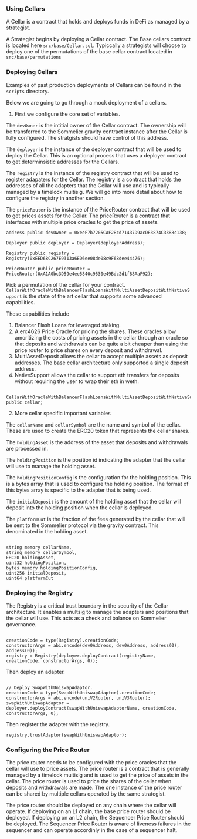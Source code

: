 ### Using Cellars

A Cellar is a contract that holds and deploys funds in DeFi as managed by a strategist.

A Strategist begins by deploying a Cellar contract. The Base cellars contract is located here `src/base/Cellar.sol`. Typiccally a strategists will choose to deploy one of the permutations of the base cellar contract located in `src/base/permutations`


### Deploying Cellars

Examples of past production deployments of Cellars can be found in the `scripts` directory.

Below we are going to go through a mock deployment of a cellars.

1. First we configure the core set of variables.

The `devOwner` is the intitial owner of the Cellar contract. The ownership will be transferred to the Sommelier gravity contract instance after the Cellar is fully configured. The stratgists should have control of this address.

The `deployer` is the instance of the deployer contract that will be used to deploy the Cellar. This is an optional process that uses a deployer contract to get determinsistic addresses for the Cellars.

The `registry` is the instance of the registry contract that will be used to register adapaters for the Cellar. The registry is a contract that holds the addresses of all the adapters that the Cellar will use and is typically managed by a timelock multisig. We will go into more detail about how to configure the registry in another section.

The `priceRouter` is the instance of the PriceRouter contract that will be used to get prices assets for the Cellar. The priceRouter is a contract that interfaces with multiple price oracles to get the price of assets.



``` solidity
address public devOwner = 0xeeF7b7205CAF2Bcd71437D9acDE3874C3388c138;

Deployer public deployer = Deployer(deployerAddress);

Registry public registry = Registry(0xEED68C267E9313a6ED6ee08de08c9F68dee44476);

PriceRouter public priceRouter = PriceRouter(0xA1A0bc3D59e4ee5840c9530e49Bdc2d1f88AaF92);

```

Pick a permutation of the cellar for your contract. `CellarWithOracleWithBalancerFlashLoansWithMultiAssetDepositWithNativeSupport` is the state of the art cellar that supports some advanced capabilities.

These capabilities include

1. Balancer Flash Loans for leveraged staking.
2. A erc4626 Price Oracle for pricing the shares. These oracles allow amoritizing the costs of pricing assets in the cellar through an oracle so that deposits and withdrawals can be quite a bit cheaper than using the price router to price shares on every deposit and withdrawal.
3. MultiAssetDeposit allows the cellar to accept multiple assets as deposit addresses. The base cellar architecture only supported a single deposit address.
4. NativeSupport allows the cellar to support eth transfers for deposits without requiring the user to wrap their eth in weth.


``` solidity

CellarWithOracleWithBalancerFlashLoansWithMultiAssetDepositWithNativeSupport public cellar;
```

2. More cellar specific important variables

The `cellarName` and `cellarSymbol` are the name and symbol of the cellar. These are used to create the ERC20 token that represents the cellar shares.

The `holdingAsset` is the address of the asset that deposits and withdrawals are processed in.

The `holdingPosition` is the position id indicating the adapter that the cellar will use to manage the holding asset.

The `holdingPositionConfig` is the configuration for the holding position. This is a bytes array that is used to configure the holding position. The format of this bytes array is specific to the adapter that is being used.

The `initialDeposit` is the amount of the holding asset that the cellar will deposit into the holding position when the cellar is deployed.

The `platformCut` is the fraction of the fees generated by the cellar that will be sent to the Sommelier protocol via the gravity contract. This denominated in the holding asset.

``` solidity

string memory cellarName,
string memory cellarSymbol,
ERC20 holdingAsset,
uint32 holdingPosition,
bytes memory holdingPositionConfig,
uint256 initialDeposit,
uint64 platformCut
```

### Deploying the Registry

The Registry is a critical trust boundary in the security of the Cellar architecture. It enables a multsig to manage the adapters and positions that the cellar will use. This acts as a check and balance on Sommelier governance.

``` solidity

creationCode = type(Registry).creationCode;
constructorArgs = abi.encode(dev0Address, dev0Address, address(0), address(0));
registry = Registry(deployer.deployContract(registryName, creationCode, constructorArgs, 0));
```

Then deploy an adapter.

``` solidity

// Deploy SwapWithUniswapAdaptor.
creationCode = type(SwapWithUniswapAdaptor).creationCode;
constructorArgs = abi.encode(uniV2Router, uniV3Router);
swapWithUniswapAdaptor = deployer.deployContract(swapWithUniswapAdaptorName, creationCode, constructorArgs, 0);
```

Then register the adapter with the registry.

``` solidity
registry.trustAdaptor(swapWithUniswapAdaptor);
```


### Configuring the Price Router

The price router needs to be configured with the price oracles that the cellar will use to price assets. The price router is a contract that is generally managed by a timelock multisig and is used to get the price of assets in the cellar. The price router is used to price the shares of the cellar when deposits and withdrawals are made. The one instance of the price router can be shared by multiple cellars operated by the same strategist.

The price router should be deployed on any chain where the cellar will operate. If deploying on an L1 chain, the base price router should be deployed. If deploying on an L2 chain, the Sequencer Price Router should be deployed. The Sequencer Price Router is aware of liveness failures in the sequencer and can operate accordinly in the case of a sequencer halt.





###
